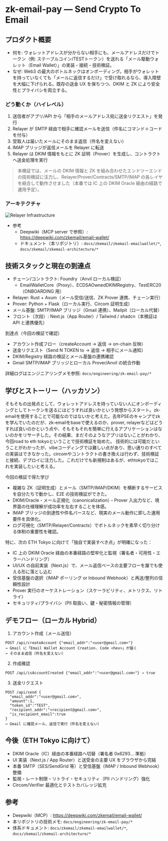 # zk-email-pay — Send Crypto To Email

## プロダクト概要

- 何を: ウォレットアドレスが分からない相手にも、メールアドレスだけでトークン（例: ステーブルコイン/TESTトークン）を送れる「メール駆動ウォレット（Email Wallet）」の実装・接続・技術検証。
- なぜ: Web3 の最大のボトルネックはオンボーディング。相手がウォレットを持っていなくても「メールに返信するだけ」で受け取れるなら、導入障壁を大幅に下げられる。既存の送金 UX を保ちつつ、DKIM と ZK により安全性とプライバシを両立する。

### どう動くか（ハイレベル）
1. 送信者がアプリ/API から「相手のメールアドレス宛に送金リクエスト」を発行
2. Relayer が SMTP 経由で相手に確認メールを送信（件名にコマンド＋コードを付与）
3. 受取人は届いたメールにそのまま返信（件名を変えない）
4. IMAP ブリッジが返信メールを Relayer に転送
5. Relayer は DKIM 情報をもとに ZK 証明（Prover）を生成し、コントラクトへ送金処理を実行

> 本検証では、メールの DKIM 情報と ZK を組み合わせたエンドツーエンドの技術検証に注力し、Relayer/Prover/Contracts/SMTP/IMAP の各レイヤを結合して動作させました（本番では IC 上の DKIM Oracle 経由の経路で運用予定）。

### アーキテクチャ

![Relayer Infrastructure](../../../vendor/email-wallet/docs/images/RelayerInfra.png)

- 参考
  - Deepwiki（MCP server で参照）: https://deepwiki.com/zkemail/email-wallet/
  - ドキュメント（本リポジトリ）: `docs/zkemail/zkemail-emailwallet/*`, `docs/zkemail/zkemail-architecture/*`

## 技術スタックと現在の到達点

- チェーン/コントラクト: Foundry（Anvil ローカル検証）
  - EmailWalletCore（Proxy）、ECDSAOwnedDKIMRegistry、TestERC20（ONBOARDING 用）
- Relayer: Rust + Axum（メール受信/送信、ZK Prover 連携、チェーン実行）
- Prover: Python + Flask（ローカル実行、Circom 証明生成）
- メール基盤: SMTP/IMAP ブリッジ（Gmail 連携）、Mailpit（ローカル代替）
- フロント（次段）: Next.js（App Router）/ Tailwind / shadcn（本検証は API と連携優先）

到達点（今回の検証で確認）
- アカウント作成フロー（createAccount → 返信 → on-chain 反映）
- 送金リクエスト（Send N TOKEN to <email> → 返信 → 相手にメール通知）
- DKIM/Registry 経路の検証とメール基盤の連携確認
- Gmail SMTP/IMAP ブリッジとローカル Prover/Anvil の統合作動

詳細ログはエンジニアリングメモ参照: `docs/engineering/zk-email-pay/*`

## 学びとストーリー（ハッカソン）

そもそもの出発点として、ウォレットアドレスを持っていない人にオンボーディングとしてトークンを送るにはどうすれば良いかという発想からスタート。zk-emailを使用することで可能なのではないかと考えた。去年PSEのキャンプでzkを学んでいたのだが、zk-emailをbaseで使えるのか、prover, relayerなどはどうすれば良いのかという点や、そもそもそれを簡単に行えるアプリケーションはないのかをリサーチした。その結果、まだそのようなアプリはないことがわかり、今回road to eth tokyoということで技術検証を始めた。 技術的には可能だということがわかったが、vibeコーディングでは難しい点があり、思い通りのすべての実装はできなかった。circomやコントラクトの書き換えは行わず、技術検証と接続、デプロイに注力した。これだけでも新規制はあるが、ethtokyoではこれを実装したいと考える。

今回の検証で得た学び
- 複雑な ZK（証明生成）とメール（SMTP/IMAP/DKIM）を横断するサービスを自分たちで動かし、E2E の技術検証ができた。
- DKIM/Oracle・メール正規化（canonicalization）・Prover 入出力など、境界面の仕様理解が成功率を左右することを体感。
- IMAP ブリッジの到達性や件名パースなど、現実のメール動作に即した運用要件を具体化。
- ログ可視化（SMTP/Relayer/Contracts）でボトルネックを素早く切り分ける体制の重要性を確認。

特に、次の ETH Tokyo に向けて「独自で実装すべき点」が明確になった：
- IC 上の DKIM Oracle 経由の本番経路の堅牢化と監視（署名者・可用性・エラーハンドリング）
- UI/UX の自前実装（Next.js）で、メール返信ベースの主要フローを誰でも使える形に落とし込む
- 受信基盤の選択（IMAP ポーリング or Inbound Webhook）と再送/整列の信頼性設計
- Prover 実行のオーケストレーション（スケーラビリティ、メトリクス、リトライ）
- セキュリティ/プライバシ（PII 取扱い、鍵・秘密情報の管理）

## デモフロー（ローカル Hybrid）

1) アカウント作成（メール送信）
```
POST /api/createAccount {"email_addr":"<user@gmail.com>"}
→ Gmail に「Email Wallet Account Creation. Code <hex>」が届く
→ そのまま返信（件名を変えない）
```

2) 作成確認
```
POST /api/isAccountCreated {"email_addr":"<user@gmail.com>"} → true
```

3) 送金リクエスト
```
POST /api/send {
  "email_addr":"<user@gmail.com>",
  "amount":1,
  "token_id":"TEST",
  "recipient_addr":"<recipient@gmail.com>",
  "is_recipient_email":true
}
→ Gmail に確認メール、返信で実行（件名を変えない）
```

## 今後（ETH Tokyo に向けて）

- DKIM Oracle（IC）経由の本番経路へ切替（署名者 0x6293… 準拠）
- UI 実装（Next.js / App Router）と送受金の主要 UX をブラウザから完結
- 本番 SMTP（SES/SendGrid 等）と受信基盤（IMAP / Inbound Webhook）整備
- 監視・レート制限・リトライ・セキュリティ（PII ハンドリング）強化
- Circom/Verifier 最適化とテストカバレッジ拡充

## 参考

- Deepwiki（MCP）: https://deepwiki.com/zkemail/email-wallet/
- 本リポジトリの技術メモ: `docs/engineering/zk-email-pay/*`
- 体系ドキュメント: `docs/zkemail/zkemail-emailwallet/*`, `docs/zkemail/zkemail-architecture/*`
